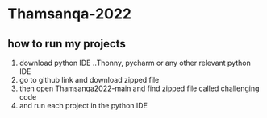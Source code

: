 # Thamsanqa-2022

## how to run my projects

1. download python IDE ..Thonny, pycharm or any other relevant python IDE
2. go to github link and download zipped file 
3. then open Thamsanqa2022-main and find zipped file called challenging code 
4. and run each project in the python IDE

